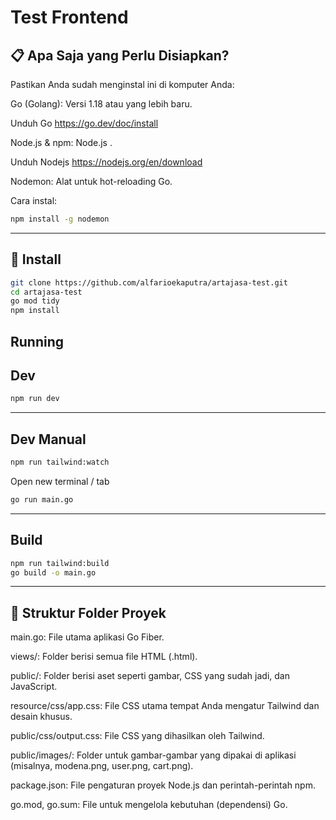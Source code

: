 # Test Frontend

## 📋 Apa Saja yang Perlu Disiapkan?

Pastikan Anda sudah menginstal ini di komputer Anda:

Go (Golang): Versi 1.18 atau yang lebih baru.

Unduh Go https://go.dev/doc/install

Node.js & npm: Node.js .

Unduh Nodejs https://nodejs.org/en/download

Nodemon: Alat untuk hot-reloading Go.

Cara instal:
```bash
npm install -g nodemon
```

---

## 🔧 Install

```bash
git clone https://github.com/alfarioekaputra/artajasa-test.git
cd artajasa-test
go mod tidy
npm install
```

## Running

## Dev

```bash
npm run dev
```

---

## Dev Manual

```bash
npm run tailwind:watch
```

Open new terminal / tab

```bash
go run main.go
```

---

## Build
```bash
npm run tailwind:build
go build -o main.go
```

---

## 📁 Struktur Folder Proyek
main.go: File utama aplikasi Go Fiber.

views/: Folder berisi semua file HTML (.html).


public/: Folder berisi aset seperti gambar, CSS yang sudah jadi, dan JavaScript.

resource/css/app.css: File CSS utama tempat Anda mengatur Tailwind dan desain khusus.

public/css/output.css: File CSS yang dihasilkan oleh Tailwind.

public/images/: Folder untuk gambar-gambar yang dipakai di aplikasi (misalnya, modena.png, user.png, cart.png).

package.json: File pengaturan proyek Node.js dan perintah-perintah npm.

go.mod, go.sum: File untuk mengelola kebutuhan (dependensi) Go.

